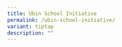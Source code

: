 ```yaml
---
title: Ubin School Initiative
permalink: /ubin-school-initiative/
variant: tiptap
description: ""
---
```

